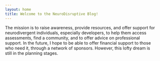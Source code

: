 ```yaml
---
layout: home
title: Welcome to the NeuroDisruptive Blog!
---
```


The mission is to raise awareness, provide resources, and offer support for neurodivergent individuals, especially developers, to help them access assessments, find a community, and to offer advice on professional support. In the future, I hope to be able to offer financial support to those who need it, through a network of sponsors. However, this lofty dream is still in the planning stages.
